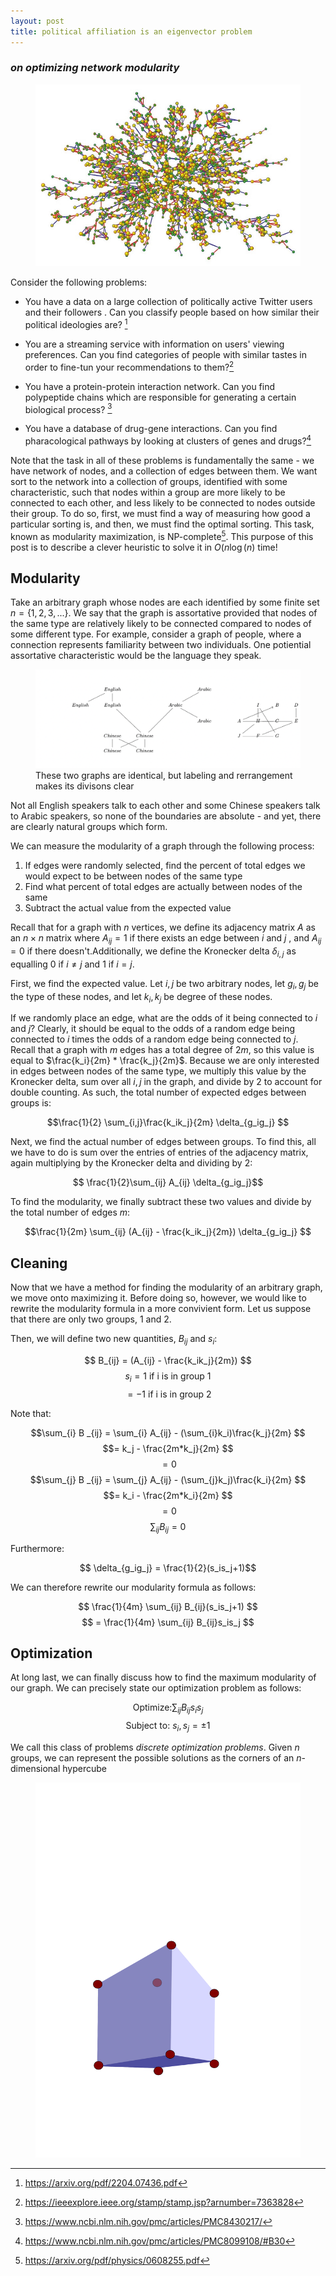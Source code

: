 ```yaml
---
layout: post
title: political affiliation is an eigenvector problem
---
```


### *on optimizing network modularity*

<p align="center">
<figure>
<img src="/images/largenetwork.webp" alt="network"/>
    <figcaption></figcaption>
</figure>
</p>

Consider the following problems:

* You have a data on a large collection of politically active Twitter users and their followers . Can you classify people based on how similar their political ideologies are? [^1]

* You are a streaming service with information on users' viewing 
preferences. Can you find categories of people with similar tastes in order to 
fine-tun your recommendations to them?[^2]



* You have a protein-protein interaction network. Can you 
find polypeptide chains which are responsible for 
generating a certain biological process? [^3]

* You have a database of drug-gene interactions. Can you find
pharacological pathways by looking at clusters of genes 
and drugs?[^4]




Note that the task in all of these problems 
is fundamentally the same - we have network of nodes, 
and a collection of edges
between them. We want sort to the network into a 
collection of groups, identified with some characteristic, such that nodes within a group are more likely 
to be connected to each other, 
and less likely 
to be connected to  nodes outside their group. To do so, first, we must find a way of measuring how 
good a particular sorting is, and then, we must find the 
optimal sorting.
This task, known as 
modularity maximization, is NP-complete[^5].
 This purpose 
of this post is to describe a clever heuristic 
to solve it in $O(n\log(n)$ time!

## Modularity

Take an arbitrary graph whose nodes are each identified by 
some finite set $n=\{1,2,3,...\}$. We say that the graph 
is assortative provided that nodes of the 
same type are relatively likely to be connected compared 
to nodes of some different type. For example, consider a
graph of people, where a connection represents familiarity 
between two individuals. One potiential assortative 
characteristic would be the language they speak.



<p align="center">
<figure>
<img src="/images/badgraphs.png" alt="network"/>
    <figcaption>These two graphs are identical, but labeling and rerrangement makes its divisons clear</figcaption>
</figure>
</p>


Not all English speakers talk to each other 
and some Chinese speakers talk to Arabic speakers, so 
none of the boundaries are absolute - and yet, there are 
clearly natural groups which form. 

We can measure the modularity of a graph through the following process:

1. If edges were randomly selected, find the percent of total edges we 
would expect to be between nodes of the same type
2. Find what percent of total edges are actually between nodes of the same 
3. Subtract the actual value from the expected value

Recall that for a graph with $n$ vertices, we define its adjacency matrix $A$ as an $n \times n$ matrix where 
$A_{ij}=1$ if there exists an edge between $i$ and $j$ , 
and $A_{ij}=0$ if there doesn't.Additionally, we 
define the Kronecker delta $\delta_{i,j}$ as equalling 
0 if $i \neq j$ and 1 if $i=j$.

First, we find the expected value. Let $i,j$ be 
two arbitrary nodes, let  $g_i,g_j$ be the type of these nodes, 
and let $k_i,k_j$ be degree of these nodes.


If we randomly place an edge, what are the odds 
of it being connected to $i$ and $j$? Clearly, it should be 
equal to the odds of a random edge being connected to $i$ times 
the odds of a random edge being connected to $j$. Recall 
that  a graph with $m$ edges has a total degree of $2m$, so 
this value is equal to $\frac{k_i}{2m} * \frac{k_j}{2m}$. Because we are only 
interested in edges between nodes of the same type, 
we multiply this value by the Kronecker delta, sum over 
all $i,j$ in the graph, and divide by $2$ to account for double 
counting. As such, the total number of expected edges between groups 
is:

$$\frac{1}{2} \sum_{i,j}\frac{k_ik_j}{2m} \delta_{g_ig_j} $$

Next, we find the actual number of edges between groups. To 
find this, all we have to do is sum over the entries of entries 
of the adjacency matrix, again multiplying by the Kronecker 
delta and dividing by 2:



$$ \frac{1}{2}\sum_{ij} A_{ij} \delta_{g_ig_j}$$

To find the modularity, we finally subtract these two values 
and divide by the total number of edges $m$:

$$\frac{1}{2m} \sum_{ij} (A_{ij} - \frac{k_ik_j}{2m}) \delta_{g_ig_j} $$ 

## Cleaning

Now that we have a method for finding the modularity of an 
arbitrary graph, we move onto maximizing it. Before doing so, 
however, we would like to rewrite the modularity formula in a 
more convivient form. Let us suppose that there are only 
two groups, $1$ and $2$.

Then, we will define two new quantities, $B_{ij}$ and $s_i$:

$$ B_{ij} = (A_{ij} - \frac{k_ik_j}{2m}) $$
$$s_i = 1 \text{ if i is in group 1} $$
$$\text{ }  =  -1 \text { if i is in group 2} $$  

Note that:

$$\sum_{i} B _{ij} = \sum_{i} A_{ij} - (\sum_{i}k_i)\frac{k_j}{2m} $$
$$= k_j - \frac{2m*k_j}{2m} $$
$$ = 0$$
$$\sum_{j} B _{ij} = \sum_{j} A_{ij} - (\sum_{j}k_j)\frac{k_i}{2m} $$
$$= k_i - \frac{2m*k_i}{2m} $$
$$ = 0$$
$$\sum_{ij} B_{ij} = 0 $$

Furthermore:

$$ \delta_{g_ig_j} = \frac{1}{2}(s_is_j+1)$$

We can therefore rewrite our modularity formula as follows:

$$ \frac{1}{4m} \sum_{ij} B_{ij}(s_is_j+1) $$
$$ = \frac{1}{4m} \sum_{ij} B_{ij}s_is_j $$

## Optimization

At long last, we can finally discuss how to find the 
maximum modularity of our graph. We can precisely state 
our optimization problem as follows:

$$ \text{Optimize:}  \sum_{ij} B_{ij}s_is_j$$
$$ \text{Subject to: } s_i,s_j = \pm 1 $$



We call this class of problems *discrete optimization problems*.
Given $n$ groups, we can represent the possible solutions as the 
corners of an $n$-dimensional hypercube





<p align="center">
<figure>
<img src="/images/solutions.png" alt="network"/>
    
</figure>
</p>

[^1]:<a href="https://arxiv.org/pdf/2204.07436.pdf">https://arxiv.org/pdf/2204.07436.pdf</a>
[^2]:<a href="https://ieeexplore.ieee.org/stamp/stamp.jsp?arnumber=7363828">https://ieeexplore.ieee.org/stamp/stamp.jsp?arnumber=7363828</a>
[^3]:<a href="https://www.ncbi.nlm.nih.gov/pmc/articles/PMC8430217/">https://www.ncbi.nlm.nih.gov/pmc/articles/PMC8430217/</a>
[^4]:<a href="https://www.ncbi.nlm.nih.gov/pmc/articles/PMC8099108/#B30">https://www.ncbi.nlm.nih.gov/pmc/articles/PMC8099108/#B30</a>
[^5]:<a href="hhttps://arxiv.org/pdf/physics/0608255.pdf">https://arxiv.org/pdf/physics/0608255.pdf</a>
